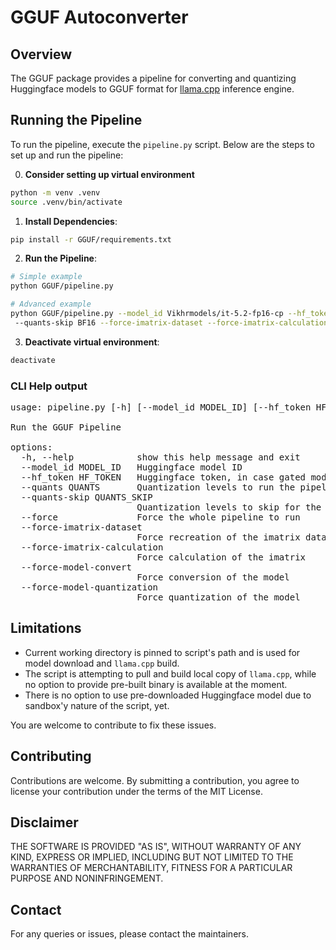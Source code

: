 # GGUF Autoconverter

## Overview
The GGUF package provides a pipeline for converting and quantizing Huggingface models to GGUF format for [llama.cpp](https://github.com/ggerganov/llama.cpp) inference engine.


## Running the Pipeline
To run the pipeline, execute the `pipeline.py` script. Below are the steps to set up and run the pipeline:

0. **Consider setting up virtual environment**
```bash
python -m venv .venv
source .venv/bin/activate
```

1. **Install Dependencies**:
```bash
pip install -r GGUF/requirements.txt
```

2. **Run the Pipeline**:
```bash
# Simple example
python GGUF/pipeline.py 
```
```bash
# Advanced example
python GGUF/pipeline.py --model_id Vikhrmodels/it-5.2-fp16-cp --hf_token hf_token_for_gated_and_private_models --quants Q4_K_M,Q6_K,Q8_0
 --quants-skip BF16 --force-imatrix-dataset --force-imatrix-calculation --force-model-convert --force-model-quantization
```
3. **Deactivate virtual environment**:
```bash
deactivate
```

### CLI Help output
 <pre>
usage: pipeline.py [-h] [--model_id MODEL_ID] [--hf_token HF_TOKEN] [--quants QUANTS] [--quants-skip QUANTS_SKIP] [--force] [--force-imatrix-dataset] [--force-imatrix-calculation] [--force-model-convert] [--force-model-quantization]

Run the GGUF Pipeline

options:
  -h, --help            show this help message and exit
  --model_id MODEL_ID   Huggingface model ID
  --hf_token HF_TOKEN   Huggingface token, in case gated model is used
  --quants QUANTS       Quantization levels to run the pipeline on, default is every quantization level
  --quants-skip QUANTS_SKIP
                        Quantization levels to skip for the pipeline
  --force               Force the whole pipeline to run
  --force-imatrix-dataset
                        Force recreation of the imatrix dataset
  --force-imatrix-calculation
                        Force calculation of the imatrix
  --force-model-convert
                        Force conversion of the model
  --force-model-quantization
                        Force quantization of the model
</pre>

## Limitations
- Current working directory is pinned to script's path and is used for model download and `llama.cpp` build.
- The script is attempting to pull and build local copy of `llama.cpp`, while no option to provide pre-built binary is available at the moment.
- There is no option to use pre-downloaded Huggingface model due to sandbox'y nature of the script, yet.

You are welcome to contribute to fix these issues.

## Contributing
Contributions are welcome. By submitting a contribution, you agree to license your contribution under the terms of the MIT License.

## Disclaimer
THE SOFTWARE IS PROVIDED "AS IS", WITHOUT WARRANTY OF ANY KIND, EXPRESS OR IMPLIED, INCLUDING BUT NOT LIMITED TO THE WARRANTIES OF MERCHANTABILITY, FITNESS FOR A PARTICULAR PURPOSE AND NONINFRINGEMENT.

## Contact
For any queries or issues, please contact the maintainers.